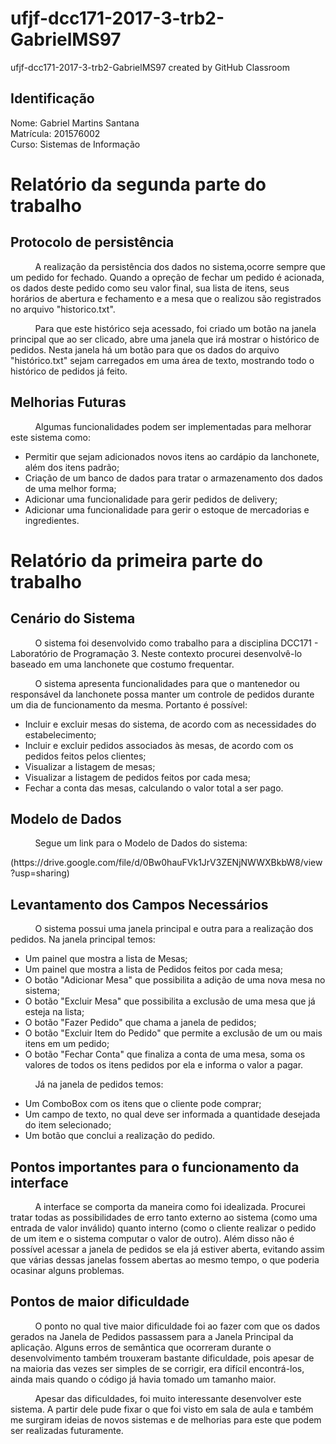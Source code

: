 # ufjf-dcc171-2017-3-trb2-GabrielMS97
ufjf-dcc171-2017-3-trb2-GabrielMS97 created by GitHub Classroom

<h2> Identificação </h2>

Nome: Gabriel Martins Santana <br/>
Matrícula: 201576002 <br/>
Curso: Sistemas de Informação <br/>

<h1>Relatório da segunda parte do trabalho</h1>

<h2>Protocolo de persistência</h2>

<p>&nbsp;&nbsp;&nbsp;&nbsp;&nbsp;&nbsp;&nbsp;&nbsp;&nbsp;
   A realização da persistência dos dados no sistema,ocorre sempre que um pedido for fechado. Quando a opreção de fechar um pedido é acionada, os dados deste pedido como seu valor final, sua lista de itens, seus horários de abertura e fechamento e a mesa que o realizou são registrados no arquivo "historico.txt".  
</p>
<p>&nbsp;&nbsp;&nbsp;&nbsp;&nbsp;&nbsp;&nbsp;&nbsp;&nbsp;
   Para que este histórico seja acessado, foi criado um botão na janela principal que ao ser clicado, abre uma janela que irá mostrar o histórico de pedidos. Nesta janela há um botão para que os dados do arquivo "histórico.txt" sejam carregados em uma área de texto, mostrando todo o histórico de pedidos já feito. 
</p>

<h2> Melhorias Futuras </h2>
<p>
  &nbsp;&nbsp;&nbsp;&nbsp;&nbsp;&nbsp;&nbsp;&nbsp;&nbsp;
  Algumas funcionalidades podem ser implementadas para melhorar este sistema como:
  <ul>
    <li>Permitir que sejam adicionados novos itens ao cardápio da lanchonete, além dos itens padrão;</li>
    <li>Criação de um banco de dados para tratar o armazenamento dos dados de uma melhor forma;</li>
    <li>Adicionar uma funcionalidade para gerir pedidos de delivery;</li>
    <li>Adicionar uma funcionalidade para gerir o estoque de mercadorias e ingredientes.</li>
  </ul>
</p>

<h1>Relatório da primeira parte do trabalho</h1>

<h2> Cenário do Sistema </h2>

<p>&nbsp;&nbsp;&nbsp;&nbsp;&nbsp;&nbsp;&nbsp;&nbsp;&nbsp;
   O sistema foi desenvolvido como trabalho para a disciplina DCC171 - Laboratório de Programação 3. Neste contexto procurei desenvolvê-lo
   baseado em uma lanchonete que costumo frequentar.
</p>
<p>
   &nbsp;&nbsp;&nbsp;&nbsp;&nbsp;&nbsp;&nbsp;&nbsp;&nbsp;
   O sistema apresenta funcionalidades para que o mantenedor ou responsável da lanchonete possa manter um controle de pedidos durante um
   dia de funcionamento da mesma. Portanto é possível: <br/>
   <ul>
      <li> Incluir e excluir mesas do sistema, de acordo com as necessidades do estabelecimento; </li> 
      <li> Incluir e excluir pedidos associados às mesas, de acordo com os pedidos feitos pelos clientes; </li> 
      <li> Visualizar a listagem de mesas; </li>
      <li> Visualizar a listagem de pedidos feitos por cada mesa; </li> 
      <li> Fechar a conta das mesas, calculando o valor total a ser pago. </li>
   </ul>
</p>

<h2> Modelo de Dados </h2>
<p>&nbsp;&nbsp;&nbsp;&nbsp;&nbsp;&nbsp;&nbsp;&nbsp;&nbsp;
   Segue um link para o Modelo de Dados do sistema:
</p>
<p>
  (https://drive.google.com/file/d/0Bw0hauFVk1JrV3ZENjNWWXBkbW8/view?usp=sharing)
</p>

<h2> Levantamento dos Campos Necessários </h2>
<p>
  &nbsp;&nbsp;&nbsp;&nbsp;&nbsp;&nbsp;&nbsp;&nbsp;&nbsp;
  O sistema possui uma janela principal e outra para a realização dos pedidos. Na janela principal temos:
  <ul>
    <li>Um painel que mostra a lista de Mesas;</li>
    <li>Um painel que mostra a lista de Pedidos feitos por cada mesa;</li>
    <li>O botão "Adicionar Mesa" que possibilita a adição de uma nova mesa no sistema;</li>
    <li>O botão "Excluir Mesa" que possibilita a exclusão de uma mesa que já esteja na lista;</li>
    <li>O botão "Fazer Pedido" que chama a janela de pedidos;</li>
    <li>O botão "Excluir Item do Pedido" que permite a exclusão de um ou mais itens em um pedido;</li>
    <li>O botão "Fechar Conta" que finaliza a conta de uma mesa, soma os valores de todos os itens pedidos por ela e informa
        o valor a pagar.</li>
  </ul>
</p>
<p>
  &nbsp;&nbsp;&nbsp;&nbsp;&nbsp;&nbsp;&nbsp;&nbsp;&nbsp;
  Já na janela de pedidos temos:
  <ul>
    <li>Um ComboBox com os itens que o cliente pode comprar;</li>
    <li>Um campo de texto, no qual deve ser informada a quantidade desejada do item selecionado;</li>
    <li>Um botão que conclui a realização do pedido.</li>
  </ul>
</p>


<h2> Pontos importantes para o funcionamento da interface </h2>
<p>
  &nbsp;&nbsp;&nbsp;&nbsp;&nbsp;&nbsp;&nbsp;&nbsp;&nbsp;
  A interface se comporta da maneira como foi idealizada. Procurei tratar todas as possibilidades de erro tanto externo ao sistema (como
  uma entrada de valor inválido) quanto interno (como o cliente realizar o pedido de um item e o sistema computar o valor de outro).
  Além disso não é possível acessar a janela de pedidos se ela já estiver aberta, evitando assim que várias dessas janelas fossem abertas
  ao mesmo tempo, o que poderia ocasinar alguns problemas.
</p>

<h2> Pontos de maior dificuldade </h2>
<p>
  &nbsp;&nbsp;&nbsp;&nbsp;&nbsp;&nbsp;&nbsp;&nbsp;&nbsp;
  O ponto no qual tive maior dificuldade foi ao fazer com que os dados gerados na Janela de Pedidos passassem para a Janela Principal
  da aplicação. Alguns erros de semântica que ocorreram durante o desenvolvimento também trouxeram bastante dificuldade, pois apesar de
  na maioria das vezes ser simples de se corrigir, era difícil encontrá-los, ainda mais quando o código já havia tomado um tamanho
  maior.
</p>
<p>
  &nbsp;&nbsp;&nbsp;&nbsp;&nbsp;&nbsp;&nbsp;&nbsp;&nbsp;
  Apesar das dificuldades, foi muito interessante desenvolver este sistema. A partir dele pude fixar o que foi visto em sala de aula
  e também me surgiram ideias de novos sistemas e de melhorias para este que podem ser realizadas futuramente.
</p>
